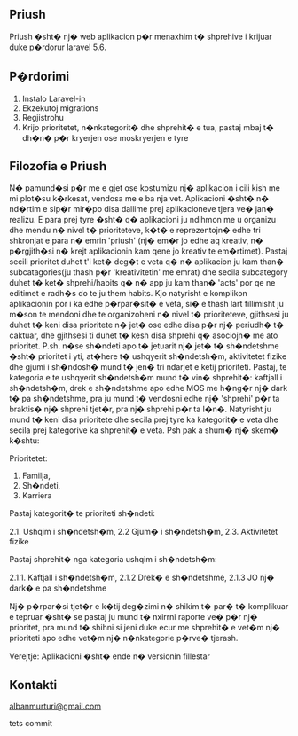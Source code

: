 ## Priush

Priush �sht� nj� web aplikacion p�r menaxhim t� shprehive i krijuar duke p�rdorur laravel 5.6.


## P�rdorimi

1. Instalo Laravel-in
2. Ekzekutoj migrations
3. Regjistrohu
4. Krijo prioritetet, n�nkategorit� dhe shprehit� e tua, pastaj mbaj t� dh�n� p�r kryerjen ose moskryerjen e tyre

## Filozofia e Priush

N� pamund�si p�r me e gjet ose kostumizu nj� aplikacion i cili kish me mi plot�su k�rkesat, vendosa me e ba nja vet. Aplikacioni �sht� n� nd�rtim e sip�r mir�po disa dallime prej aplikacioneve tjera ve� jan� realizu.
E para prej tyre �sht� q� aplikacioni ju ndihmon me u organizu dhe mendu n� nivel t� prioriteteve, k�t� e reprezentojn� edhe tri shkronjat e para n� emrin 'priush' (nj� em�r jo edhe aq kreativ, n� p�rgjith�si n� krejt aplikacionin kam qene jo kreativ te em�rtimet). Pastaj secili prioritet duhet t'i ket� deg�t e veta q� n� aplikacion ju kam than� subcatagories(ju thash p�r 'kreativitetin' me emrat) dhe secila subcategory duhet t� ket� shprehi/habits q� n� app ju kam than� 'acts' por qe ne editimet e radh�s do te ju them habits.
Kjo natyrisht e komplikon aplikacionin por i ka edhe p�rpar�sit� e veta, si� e thash lart fillimisht ju m�son te mendoni dhe te organizoheni n� nivel t� prioriteteve, gjithsesi ju duhet t� keni disa prioritete n� jet� ose edhe disa p�r nj� periudh� t� caktuar, dhe gjithsesi ti duhet t� kesh disa shprehi q� asociojn� me ato prioritet. P.sh. n�se sh�ndeti apo t� jetuarit nj� jet� t� sh�ndetshme �sht� prioritet i yti, at�here t� ushqyerit sh�ndetsh�m, aktivitetet fizike dhe gjumi i sh�ndosh� mund t� jen� tri ndarjet e ketij prioriteti. Pastaj, te kategoria e te ushqyerit sh�ndetsh�m mund t� vin� shprehit�: kaftjall i sh�ndetsh�m, drek e sh�ndetshme apo edhe MOS me h�ng�r nj� dark t� pa sh�ndetshme, pra ju mund t� vendosni edhe nj� 'shprehi' p�r ta braktis� nj� shprehi tjet�r, pra nj� shprehi p�r ta l�n�. Natyrisht ju mund t� keni disa prioritete dhe secila prej tyre ka kategorit� e veta dhe secila prej kategorive ka shprehit� e veta.
Psh pak a shum� nj� skem� k�shtu:

Prioritetet:

1. Familja,
2. Sh�ndeti,
3. Karriera

Pastaj kategorit� te prioriteti sh�ndeti:

2.1. Ushqim i sh�ndetsh�m,
2.2 Gjum� i sh�ndetsh�m,
2.3. Aktivitetet fizike

Pastaj shprehit� nga kategoria ushqim i sh�ndetsh�m:

2.1.1. Kaftjall i sh�ndetsh�m,
2.1.2 Drek� e sh�ndetshme,
2.1.3 JO nj� dark� e pa sh�ndetshme

Nj� p�rpar�si tjet�r e k�tij deg�zimi n� shikim t� par� t� komplikuar e tepruar �sht� se pastaj ju mund t� nxirrni raporte ve� p�r nj� prioritet, pra mund t� shihni si jeni duke ecur me shprehit� e vet�m nj� prioriteti apo edhe vet�m nj� n�nkategorie p�rve� tjerash.

Verejtje: Aplikacioni �sht� ende n� versionin fillestar

## Kontakti

albanmurturi@gmail.com

tets commit
